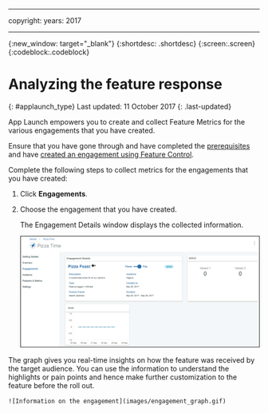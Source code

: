 
---

copyright:
 years: 2017

---

{:new_window: target="_blank"}
{:shortdesc: .shortdesc}
{:screen:.screen}
{:codeblock:.codeblock}

# Analyzing the feature response
{: #applaunch_type}
Last updated: 11 October 2017
{: .last-updated}

App Launch empowers you to create and collect Feature Metrics for the various engagements that you have created.

Ensure that you have gone through and have completed the [prerequisites](app_prerequisites.html) and have [created an engagement using Feature Control](app_feature_toggle.html). 

Complete the following steps to collect metrics for the engagements that you have created:

1. Click **Engagements**.

2. Choose the engagement that you have created. 

	The Engagement Details window displays the collected information. 

	![Information on the engagement](images/engagement_performance.gif)


The graph gives you real-time insights on how the feature was received by the target audience. You can use the information to understand the highlights or pain points and hence make further customization to the feature before the roll out.
	
	![Information on the engagement](images/engagement_graph.gif)
 


